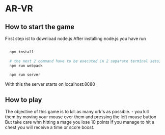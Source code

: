 # AR-VR

## How to start the game

First step ist to download node.js 
After installing node.js you have run 

````bash

  npm install
  
  # the next 2 command have to be executed in 2 separate terminal sessions
  npm run webpack
  
  npm run server

````

With this the server starts on localhost:8080

## How to play

The objective of this game is to kill as many ork's as possible.
    - you kill them by moving your mouse over them and pressing the left mouse button
But take care whn hitting a mage you lose 10 points
If you manage to hit a chest you will receive a time or score boost. 